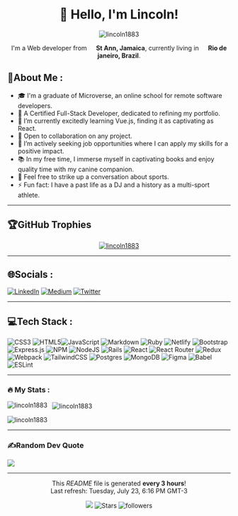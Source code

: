 <h1 align="center">👋 Hello, I'm Lincoln!</h1>

<div align="center">
  <p> 
    <img src="https://komarev.com/ghpvc/?username=lincoln1883&label=Visitor%20number&color=0e75b6&style=flat" alt="lincoln1883" /> 
  </p>
  <p>I'm a Web developer from <img src="https://cdn-icons-png.flaticon.com/128/555/555653.png" width="13" /> <b>St Ann, Jamaica</b>, currently living in <img src="https://cdn-icons-png.flaticon.com/128/5111/5111676.png" width="13" /> <b>Rio de janeiro, Brazil</b>. 
  </p>
</div>

## 💫About Me :
- 🎓 I'm a graduate of Microverse, an online school for remote software developers.
- 🌱 A Certified Full-Stack Developer, dedicated to refining my portfolio.
- 🔭 I’m currently excitedly learning Vue.js, finding it as captivating as React.
- 👯 Open to collaboration on any project.
- 🤝 I’m actively seeking job opportunities where I can apply my skills for a positive impact.
- 📚 In my free time, I immerse myself in captivating books and enjoy quality time with my canine companion.
- 💬 Feel free to strike up a conversation about sports.
- ⚡ Fun fact: I have a past life as a DJ and a history as a multi-sport athlete.

---

## 🏆GitHub Trophies
<p align="center">
  <a href="https://github-profile-trophy.vercel.app/">
    <img src="https://github-profile-trophy.vercel.app/?username=lincoln1883&theme=radical&no-frame=false&no-bg=false&margin-w=4" alt="lincoln1883" />
  </a>
</p>

---

## 🌐Socials :
[![LinkedIn](https://img.shields.io/badge/LinkedIn-%230077B5.svg?logo=linkedin&logoColor=white)](https://linkedin.com/in/lincoln-gibson) [![Medium](https://img.shields.io/badge/Medium-12100E?logo=medium&logoColor=white)](https://medium.com/@lincoln-gibson7) [![Twitter](https://img.shields.io/badge/Twitter-%231DA1F2.svg?logo=Twitter&logoColor=white)](https://twitter.com/lincolngibson7) 

---

## 💻Tech Stack :
![CSS3](https://img.shields.io/badge/css3-%231572B6.svg?style=plastic&logo=css3&logoColor=white) ![HTML5](https://img.shields.io/badge/html5-%23E34F26.svg?style=plastic&logo=html5&logoColor=white)![JavaScript](https://img.shields.io/badge/javascript-%23323330.svg?style=plastic&logo=javascript&logoColor=%23F7DF1E) ![Markdown](https://img.shields.io/badge/markdown-%23000000.svg?style=plastic&logo=markdown&logoColor=white) ![Ruby](https://img.shields.io/badge/ruby-%23CC342D.svg?style=plastic&logo=ruby&logoColor=white) ![Netlify](https://img.shields.io/badge/netlify-%23000000.svg?style=plastic&logo=netlify&logoColor=#00C7B7) ![Bootstrap](https://img.shields.io/badge/bootstrap-%23563D7C.svg?style=plastic&logo=bootstrap&logoColor=white) ![Express.js](https://img.shields.io/badge/express.js-%23404d59.svg?style=plastic&logo=express&logoColor=%2361DAFB) ![NPM](https://img.shields.io/badge/NPM-%23000000.svg?style=plastic&logo=npm&logoColor=white) ![NodeJS](https://img.shields.io/badge/node.js-6DA55F?style=plastic&logo=node.js&logoColor=white) ![Rails](https://img.shields.io/badge/rails-%23CC0000.svg?style=plastic&logo=ruby-on-rails&logoColor=white) ![React](https://img.shields.io/badge/react-%2320232a.svg?style=plastic&logo=react&logoColor=%2361DAFB) ![React Router](https://img.shields.io/badge/React_Router-CA4245?style=plastic&logo=react-router&logoColor=white) ![Redux](https://img.shields.io/badge/redux-%23593d88.svg?style=plastic&logo=redux&logoColor=white) ![Webpack](https://img.shields.io/badge/webpack-%238DD6F9.svg?style=plastic&logo=webpack&logoColor=black) ![TailwindCSS](https://img.shields.io/badge/tailwindcss-%2338B2AC.svg?style=plastic&logo=tailwind-css&logoColor=white) ![Postgres](https://img.shields.io/badge/postgres-%23316192.svg?style=plastic&logo=postgresql&logoColor=white) ![MongoDB](https://img.shields.io/badge/MongoDB-%234ea94b.svg?style=plastic&logo=mongodb&logoColor=white) 	![Figma](https://img.shields.io/badge/figma-%23F24E1E.svg?style=plastic&logo=figma&logoColor=white) ![Babel](https://img.shields.io/badge/Babel-F9DC3e?style=plastic&logo=babel&logoColor=black) ![ESLint](https://img.shields.io/badge/ESLint-4B3263?style=plastic&logo=eslint&logoColor=white)

---

### :fire: My Stats :
<p>
  <img align="left" src="https://github-readme-stats.vercel.app/api/top-langs?username=lincoln1883&show_icons=true&theme=radical&locale=en&layout=compact" alt="lincoln1883" />
</p>

<p>&nbsp;
  <img align="center" src="https://github-readme-stats.vercel.app/api?username=lincoln1883&show_icons=true&theme=radical&locale=en" alt="lincoln1883" />
</p>

<p>
  <img align="center" src="https://github-readme-streak-stats.herokuapp.com/?user=lincoln1883&&show_icons=true&theme=radical" alt="lincoln1883" />
</p>

---

### ✍️Random Dev Quote
![](https://quotes-github-readme.vercel.app/api?type=horizontal&theme=radical)


------------
<p align="center">This <i>README</i> file is generated <b>every 3 hours</b>!</br>Last refresh: Tuesday, July 23, 6:16 PM GMT-3<br /></p>
<p align="center">
  <img src="https://github.com/lincoln1883/lincoln1883/workflows/README%20build/badge.svg" />
  <img alt="Stars" src="https://img.shields.io/github/stars/lincoln1883?style=flat-square&labelColor=343b41"/>
  <img alt="followers" src="https://img.shields.io/github/followers/lincoln1883?style=flat-square&labelColor=343b41"/>
</p>
